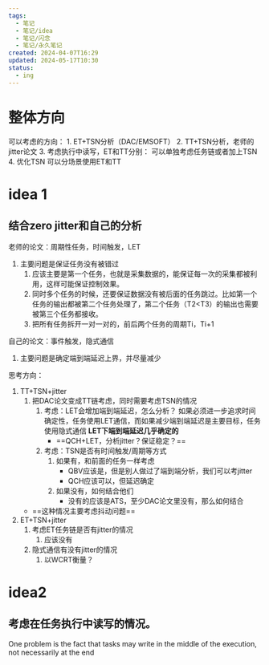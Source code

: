 ```yaml
---
tags:
  - 笔记
  - 笔记/idea
  - 笔记/闪念
  - 笔记/永久笔记
created: 2024-04-07T16:29
updated: 2024-05-17T10:30
status:
  - ing
---
```

# 整体方向
可以考虑的方向： 
	1. ET+TSN分析（DAC/EMSOFT）
	2. TT+TSN分析，老师的jitter论文
	3. 考虑执行中读写，ET和TT分别： 可以单独考虑任务链或者加上TSN
	4. 优化TSN
可以分场景使用ET和TT

# idea 1
## 结合zero jitter和自己的分析

老师的论文：周期性任务，时间触发，LET 
1. 主要问题是保证任务没有被错过
	1. 应该主要是第一个任务，也就是采集数据的，能保证每一次的采集都被利用，这样可能保证控制效果。
	2. 同时多个任务的时候，还要保证数据没有被后面的任务跳过。比如第一个任务的输出都被第二个任务处理了，第二个任务（T2<T3）的输出也需要被第三个任务都接收。
	3. 把所有任务拆开一对一对的，前后两个任务的周期Ti，Ti+1

自己的论文：事件触发，隐式通信
1. 主要问题是确定端到端延迟上界，并尽量减少


思考方向： 
1. TT+TSN+jitter
	1. 把DAC论文变成TT链考虑，同时需要考虑TSN的情况
		1. 考虑：LET会增加端到端延迟，怎么分析？
			如果必须进一步追求时间确定性，任务使用LET通信，而如果减少端到端延迟是主要目标，任务使用隐式通信
			**LET下端到端延迟几乎确定的**
			- ==QCH+LET，分析jitter？保证稳定？==
		2. 考虑：TSN是否有时间触发/周期等方式
			1. 如果有，和前面的任务一样考虑
				- QBV应该是，但是别人做过了端到端分析，我们可以考jitter
				- QCH应该可以，但延迟确定
			2. 如果没有，如何结合他们
				- 没有的应该是ATS，至少DAC论文里没有，那么如何结合
	- ==这种情况主要考虑抖动问题==
2. ET+TSN+jitter
	1. 考虑ET任务链是否有jitter的情况
		1. 应该没有
	2. 隐式通信有没有jitter的情况
		1. 以WCRT衡量？


# idea2
## 考虑在任务执行中读写的情况。
One problem is the fact that tasks may write in the middle of the execution, not necessarily at the end